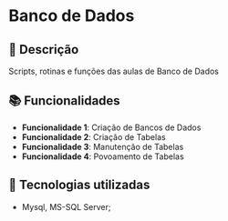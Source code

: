 # Banco de Dados

## :memo: Descrição
Scripts, rotinas e funções das aulas de Banco de Dados

## :books: Funcionalidades
* <b>Funcionalidade 1</b>: Criação de Bancos de Dados
* <b>Funcionalidade 2</b>: Criação de Tabelas
* <b>Funcionalidade 3</b>: Manutenção de Tabelas
* <b>Funcionalidade 4</b>: Povoamento de Tabelas

## :wrench: Tecnologias utilizadas
* Mysql, MS-SQL Server;
